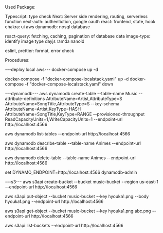 Used Package:

Typescript: type check
Next: Server side rendering, routing, serverless function
next-auth: authentiction, google oauth
react: frontend, state, hook
chakra: ui
aws dynamodb: nosql database

react-query: fetching, caching, pagination of database data
image-type: identify image type
dayjs
ramda
nanoid

eslint, prettier: format, error check

Procedures:

---deploy local aws---
docker-compose up -d

docker-compose -f "docker-compose-localstack.yaml" up -d
docker-compose -f "docker-compose-localstack.yaml" down

---dynamodb---
aws dynamodb create-table --table-name Music --attribute-definitions AttributeName=Artist,AttributeType=S AttributeName=SongTitle,AttributeType=S --key-schema AttributeName=Artist,KeyType=HASH AttributeName=SongTitle,KeyType=RANGE --provisioned-throughput ReadCapacityUnits=1,WriteCapacityUnits=1  --endpoint-url http://localhost:4566

aws dynamodb list-tables --endpoint-url http://localhost:4566

aws dynamodb describe-table --table-name Animes  --endpoint-url http://localhost:4566

aws dynamodb delete-table --table-name Animes  --endpoint-url http://localhost:4566

set DYNAMO_ENDPOINT=http://localhost:4566
dynamodb-admin

---s3---
aws s3api create-bucket --bucket music-bucket --region us-east-1  --endpoint-url http://localhost:4566

aws s3api put-object --bucket music-bucket --key hyouka1.png --body hyouka1.png --endpoint-url http://localhost:4566

aws s3api get-object --bucket music-bucket --key hyouka1.png abc.png --endpoint-url http://localhost:4566

aws s3api list-buckets --endpoint-url http://localhost:4566